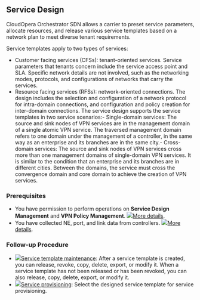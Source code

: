 ## Service Design
CloudOpera Orchestrator SDN allows a carrier to preset service parameters, allocate resources, and release various service templates based on a network plan to meet diverse tenant requirements.

Service templates apply to two types of services:
- Customer facing services (CFSs): tenant-oriented services. Service parameters that tenants concern include the service access point and SLA. Specific network details are not involved, such as the networking modes, protocols, and configurations of networks that carry the services.
- Resource facing services (RFSs): network-oriented connections. The design includes the selection and configuration of a network protocol for intra-domain connections, and configuration and policy creation for inter-domain connections.
The service design supports the service templates in two service scenarios:- Single-domain services: The source and sink nodes of VPN services are in the management domain of a single atomic VPN service. The traversed management domain refers to one domain under the management of a controller, in the same way as an enterprise and its branches are in the same city.- Cross-domain services: The source and sink nodes of VPN services cross more than one management domains of single-domain VPN services. It is similar to the condition that an enterprise and its branches are in different cities. Between the domains, the service must cross the convergence domain and core domain to achieve the creation of VPN services.

### Prerequisites
- You have permission to perform operations on **Service Design Management** and **VPN Policy Management**. [![](../image/open_soft.png)More details](/hedex/hedex.do?lib=ies_control_en&id=hlp_security_p_hlp_usermanage&locale=en-us).
- You have collected NE, port, and link data from controllers. [![](../image/open_soft.png)More details](/hedex/hedex.do?lib=ies_control_en&id=base_resource&locale=en-us).

### Follow-up Procedure
- [![](../image/open_soft.png)Service template maintenance](/vpndesignwebsite/manage/index.html): After a service template is created, you can release, revoke, copy, delete, export, or modify it. When a service template has not been released or has been revoked, you can also release, copy, delete, export, or modify it.
- [![](../image/open_soft.png)Service provisioning](/ui/wansolution/v1/pages/provision.html): Select the designed service template for service provisioning.

